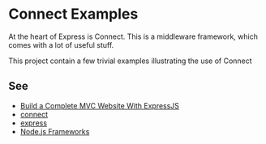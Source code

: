 # Connect Examples

At the heart of Express is Connect. This is a middleware framework,
which comes with a lot of useful stuff.

This project contain a few trivial examples illustrating the use of 
Connect

## See
* [Build a Complete MVC Website With ExpressJS](http://code.tutsplus.com/tutorials/build-a-complete-mvc-website-with-expressjs--net-34168)
* [connect](http://www.senchalabs.org/connect/)
* [express](http://expressjs.com/guide.html)
* [Node.js Frameworks](http://webapplog.com/node-js-frameworks/)
